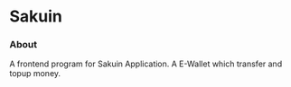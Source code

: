 # Sakuin

### About
A frontend program for Sakuin Application.
A E-Wallet which transfer and topup money.

